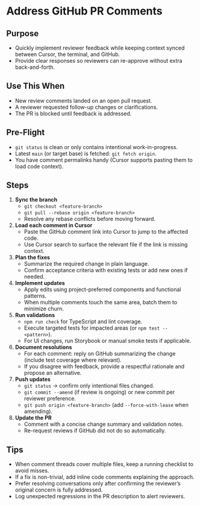 # Address GitHub PR Comments

## Purpose
- Quickly implement reviewer feedback while keeping context synced between Cursor, the terminal, and GitHub.
- Provide clear responses so reviewers can re-approve without extra back-and-forth.

## Use This When
- New review comments landed on an open pull request.
- A reviewer requested follow-up changes or clarifications.
- The PR is blocked until feedback is addressed.

## Pre-Flight
- `git status` is clean or only contains intentional work-in-progress.
- Latest `main` (or target base) is fetched: `git fetch origin`.
- You have comment permalinks handy (Cursor supports pasting them to load code context).

## Steps
1. **Sync the branch**
   - `git checkout <feature-branch>`
   - `git pull --rebase origin <feature-branch>`
   - Resolve any rebase conflicts before moving forward.
2. **Load each comment in Cursor**
   - Paste the GitHub comment link into Cursor to jump to the affected code.
   - Use Cursor search to surface the relevant file if the link is missing context.
3. **Plan the fixes**
   - Summarize the required change in plain language.
   - Confirm acceptance criteria with existing tests or add new ones if needed.
4. **Implement updates**
   - Apply edits using project-preferred components and functional patterns.
   - When multiple comments touch the same area, batch them to minimize churn.
5. **Run validations**
   - `npm run check` for TypeScript and lint coverage.
   - Execute targeted tests for impacted areas (or `npm test -- <pattern>`).
   - For UI changes, run Storybook or manual smoke tests if applicable.
6. **Document resolutions**
   - For each comment: reply on GitHub summarizing the change (include test coverage where relevant).
   - If you disagree with feedback, provide a respectful rationale and propose an alternative.
7. **Push updates**
   - `git status` → confirm only intentional files changed.
   - `git commit --amend` (if review is ongoing) or new commit per reviewer preference.
   - `git push origin <feature-branch>` (add `--force-with-lease` when amending).
8. **Update the PR**
   - Comment with a concise change summary and validation notes.
   - Re-request reviews if GitHub did not do so automatically.

## Tips
- When comment threads cover multiple files, keep a running checklist to avoid misses.
- If a fix is non-trivial, add inline code comments explaining the approach.
- Prefer resolving conversations only after confirming the reviewer’s original concern is fully addressed.
- Log unexpected regressions in the PR description to alert reviewers.

